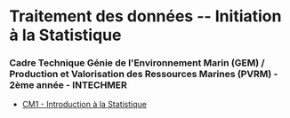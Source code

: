 # Traitement des données -- Initiation à la Statistique

### Cadre Technique Génie de l'Environnement Marin (GEM) / Production et Valorisation des Ressources Marines (PVRM) - 2ème année - INTECHMER

- [CM1 - Introduction à la Statistique](seance1--intro-stat.html)

<!--
mon titre : Initiation à la Statistique
fiche originale :
Traitement de données
    Initiation à la programmation
    Les graphiques utilisés en biostatistiques et leurs applications
    TP :
        Introduction au langage R (assignation, vecteur, matrice, tableau de données)
        Manipulation des données (importation, exportation, booléens, boucles de programmation, fonctions) à l'aide la librairie tidyverse
        Présentation des données (diagramme en bâtons, de dispersion, histogramme,…) à l’aide de la libraire ggplot2
    TD :
        Projets tutorés de traitements de données avec des données océanographiques
Organisation prévue
    1.  CM 2h - Intro stat (qu'est-ce une variable ? un individu ? un tableau statistique ? ... étude stat ?)
    2.  CM 2h - Stats desc univarié
    3.  CM 2h - Stats desc bivarié
    4.  TD de 3h par groupe - 
    5.  TD de 3h par groupe - 
    6.  TP de 3h par groupe - Initiation à R + importation / manipulation de données (tidyverse)
    7.  TP de 3h par groupe - Statistique univarié (quanti, quali)
    8.  TP de 3h par groupe - Statistique bivarié (quanti/quanti, quali/quali, quanti/quali)
    9.  TP de 3h par groupe - Rmarkdown, compléments ggplot
    10. TP de 3h par groupe - Sur données réelles ?
-->
